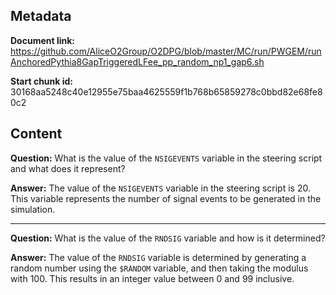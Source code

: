 ## Metadata

**Document link:** https://github.com/AliceO2Group/O2DPG/blob/master/MC/run/PWGEM/runAnchoredPythia8GapTriggeredLFee_pp_random_np1_gap6.sh

**Start chunk id:** 30168aa5248c40e12955e75baa4625559f1b768b65859278c0bbd82e68fe80c2

## Content

**Question:** What is the value of the `NSIGEVENTS` variable in the steering script and what does it represent?

**Answer:** The value of the `NSIGEVENTS` variable in the steering script is 20. This variable represents the number of signal events to be generated in the simulation.

---

**Question:** What is the value of the `RNDSIG` variable and how is it determined?

**Answer:** The value of the `RNDSIG` variable is determined by generating a random number using the `$RANDOM` variable, and then taking the modulus with 100. This results in an integer value between 0 and 99 inclusive.